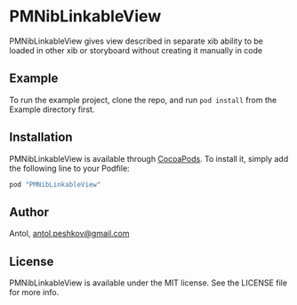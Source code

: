 # PMNibLinkableView

PMNibLinkableView gives view described in separate xib ability to be loaded in other xib or storyboard without creating it manually in code

## Example

To run the example project, clone the repo, and run `pod install` from the Example directory first.

## Installation

PMNibLinkableView is available through [CocoaPods](http://cocoapods.org). To install
it, simply add the following line to your Podfile:

```ruby
pod "PMNibLinkableView"
```

## Author

Antol, antol.peshkov@gmail.com

## License

PMNibLinkableView is available under the MIT license. See the LICENSE file for more info.
